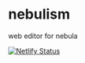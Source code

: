 # nebulism
 web editor for nebula

[![Netlify Status](https://api.netlify.com/api/v1/badges/5666809f-eaa9-4e03-9bca-e6efe8c2e088/deploy-status)](https://app.netlify.com/sites/nebulism/deploys)